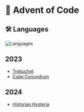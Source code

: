 # 🎄 Advent of Code

## 🛠️ Languages

![Languages](https://go-skill-icons.vercel.app/api/icons?i=ts,lua,holyc,nim)

## 2023

- [Trebuchet](./aoc-2023/day-1/trebuchet.ts)
- [Cube Conundrum](./aoc-2023/day-2/cube-conundrum.ts)

## 2024

- [Historian Hysteria](./aoc-2024/day-1/historian_histeria.lua)